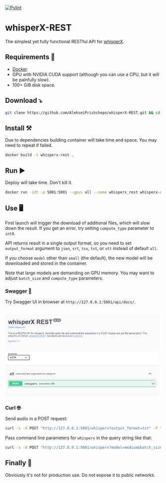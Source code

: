 [![Pylint](https://github.com/AlekseiPrishchepo/whisperX-REST/actions/workflows/pylint.yml/badge.svg)](https://github.com/AlekseiPrishchepo/whisperX-REST/actions/workflows/pylint.yml)

# whisperX-REST
The simplest yet fully functional RESTful API for [whisperX](https://github.com/m-bain/whisperX).

## Requirements 📃

* [Docker](https://docs.docker.com/get-docker/).
* GPU with NVIDIA CUDA support (although you can use a CPU, but it will be painfully slow).
* 100+ GiB disk space.

##  Download ⤵️

```bash
git clone https://github.com/AlekseiPrishchepo/whisperX-REST.git && cd whisperX-REST
```

## Install ⚒️

Due to dependencies building container will take time and space. You may need to repeat if failed.

```bash
docker build -t whisperx-rest .
```

## Run ▶️

Deploy will take time. Don't kill it.

```bash
docker run -idt -p 5001:5001 --gpus all --name whisperx_rest whisperx-rest
```

## Use 🖥️

First launch will trigger the download of additional files, which will slow down the result. If you get an error, try setting ``compute_type`` parameter to ``int8``.

API returns result in a single output format, so you need to set ``output_format`` argument to ``json``, ``srt``, ``tsv``, ``txt``, or ``vtt`` instead of default ``all``.

If you choose ``model`` other than ``small`` (the default), the new model will be downloaded and stored in the container.

Note that large models are demanding on GPU memory. You may want to adjust ``batch_size`` and ``compute_type`` parameters.

### Swagger 🐰

Try Swagger UI in browser at ``http://127.0.0.1:5001/api/docs/``.

</br>
<img alt="screenshot_swagger" src="figures/screenshot_swagger.png">

### Curl 🤓

Send audio in a POST request:

```bash
curl -s -X POST "http://127.0.0.1:5001/whisperx?output_format=txt" -F "audio=@sample/CNVSample227.wav"
```

Pass command line parameters for ``whisperx`` in the query string like that:

```bash
curl -s -X POST "http://127.0.0.1:5001/whisperx?model=medium&batch_size=4&fp16=False&compute_type=int8&language=en&output_format=json" -F "audio=@sample/CNVSample227.wav"
```

## Finally 🙏

Obviously it's not for production use. Do not expose it to public networks.
